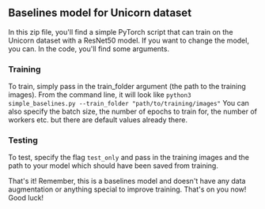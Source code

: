 ## Baselines model for Unicorn dataset

In this zip file, you'll find a simple 
PyTorch script that can train on the 
Unicorn dataset with a ResNet50 model. If 
you want to change the model, you can. In 
the code, you'll find some arguments. 

### Training
To train, simply pass in the train_folder argument (the path to the training images). From the command line, it will look like ```python3 simple_baselines.py --train_folder "path/to/training/images"```
You can also specify the batch size, the number of epochs to train for, 
the number of workers etc. but there are default values already there.

### Testing 
To test, specify the flag ```test_only``` and pass in the training 
images and the path to your model which should have been saved from training. 


That's it! Remember, this is a baselines model and doesn't 
have any data augmentation or anything special to improve training. 
That's on you now! Good luck!
